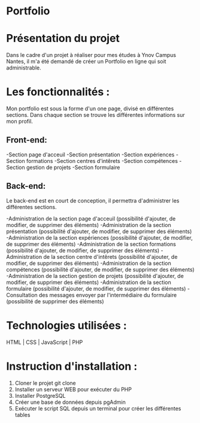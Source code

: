 # Portfolio

# Présentation du projet

Dans le cadre d'un projet à réaliser pour mes études à Ynov Campus Nantes, il m'a été demandé de créer un Portfolio en ligne qui soit administrable.

# Les fonctionnalités : 

Mon portfolio est sous la forme d'un one page, divisé en différentes sections. Dans chaque section se trouve les différentes informations sur mon profil.

Front-end:
-

  -Section page d'acceuil
  -Section présentation
  -Section expériences
  -Section formations
  -Section centres d'intêrets
  -Section compétences
  -Section gestion de projets
  -Section formulaire
  
  Back-end:
  -
  
  Le back-end est en court de conception, il permettra d'administrer les différentes sections.
  
  -Administration de la section page d'acceuil (possibilité d'ajouter, de modifier, de supprimer des éléments)
  -Administration de la section présentation (possibilité d'ajouter, de modifier, de supprimer des éléments)
  -Administration de la section expériences (possibilité d'ajouter, de modifier, de supprimer des éléments)
  -Administration de la section formations (possibilité d'ajouter, de modifier, de supprimer des éléments)
  -Administration de la section centre d'intêrets (possibilité d'ajouter, de modifier, de supprimer des éléments)
  -Administration de la section compétences (possibilité d'ajouter, de modifier, de supprimer des éléments)
  -Administration de la section gestion de projets (possibilité d'ajouter, de modifier, de supprimer des éléments)
  -Administration de la section formulaire (possibilité d'ajouter, de modifier, de supprimer des éléments)
  -Consultation des messages envoyer par l'intermédiaire du formulaire (possibilité de supprimer des éléments)
  
  # Technologies utilisées :
  
  HTML | CSS | JavaScript | PHP
  
  # Instruction d'installation : 
  
  1. Cloner le projet git clone 
  2. Installer un serveur WEB pour exécuter du PHP
  3. Installer PostgreSQL
  4. Créer une base de données depuis pgAdmin
  5. Exécuter le script SQL depuis un terminal pour créer les différentes tables
  
  
  
